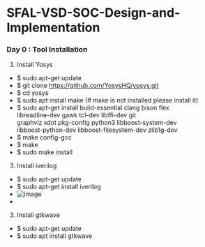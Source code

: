 # SFAL-VSD-SOC-Design-and-Implementation
### Day 0 : Tool Installation
1. Install Yosys
- $ sudo apt-get update
- $ git clone https://github.com/YosysHQ/yosys.git
- $ cd yosys
- $ sudo apt install make (If make is not installed please install it) 
- $ sudo apt-get install build-essential clang bison flex \
    libreadline-dev gawk tcl-dev libffi-dev git \
    graphviz xdot pkg-config python3 libboost-system-dev \
    libboost-python-dev libboost-filesystem-dev zlib1g-dev
- $ make config-gcc
- $ make 
- $ sudo make install

   
3. Install iverilog
  - $ sudo apt-get update
  - $ sudo apt-get install iverilog
  - ![image](https://github.com/user-attachments/assets/61149620-e0d8-42ca-95a8-73267d3adba7)
  - 
3. Install gtkwave
 - $ sudo apt-get update
 - $ sudo apt install gtkwave




